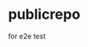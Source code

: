 # publicrepo
for e2e test




























































































































































































































































































































































































































































































































































































































































































































































































































































































































































































































































































































































































































































































































































































































































































































































































































































































































































































































































































































































































































































































































































































































































































































































































































































